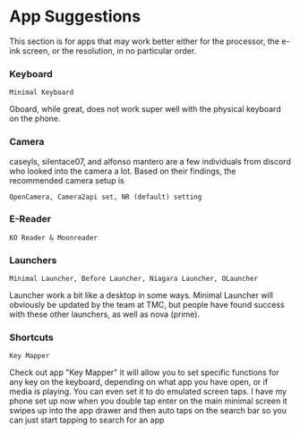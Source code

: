 # App Suggestions

This section is for apps that may work better either for the processor, the e-ink screen, or the resolution, in no particular order.

### Keyboard
    Minimal Keyboard

Gboard, while great, does not work super well with the physical keyboard on the phone.

### Camera
caseyls, silentace07, and alfonso mantero are a few individuals from discord who looked into the camera a lot. Based on their findings, the recommended camera setup is
    
    OpenCamera, Camera2api set, NR (default) setting 

### E-Reader
    KO Reader & Moonreader

### Launchers
    Minimal Launcher, Before Launcher, Niagara Launcher, OLauncher

Launcher work a bit like a desktop in some ways. Minimal Launcher will obviously be updated by the team at TMC, but people have found success with these other launchers, as well as nova (prime).

### Shortcuts
    Key Mapper

Check out app "Key Mapper" it will allow you to set specific functions for any key on the keyboard, depending on what app you have open, or if media is playing.  You can even set it to do emulated screen taps.  I have my phone set up now when you double tap enter on the main minimal screen it swipes up into the app drawer and then auto taps on the search bar so you can just start tapping to search for an app
